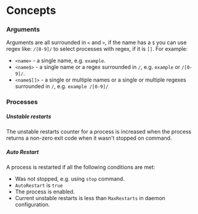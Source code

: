 # Concepts
### Arguments
Arguments are all surrounded in `<` and `>`, if the name has a `$` you can use regex like: `/[0-9]/` to select processes with regex, if it is `[]`.
For example:
 - `<name>` - a single name, e.g. `example`.
 - `<name$>` - a single name or a regex surrounded in `/`, e.g. `example` or `/[0-9]/`.
 - `<name$[]>` - a single or multiple names or a single or multiple regexes surrounded in `/`, e.g. `example /[0-9]/`
### Processes
##### Unstable restarts
The unstable restarts counter for a process is increased when the process returns a non-zero exit code when it wasn't stopped on command.
##### Auto Restart
A process is restarted if all the following conditions are met:
 - Was not stopped, e.g. using `stop` command.
 - `AutoRestart` is `true`
 - The process is enabled.
 - Current unstable restarts is less than `MaxRestarts` in daemon configuration.